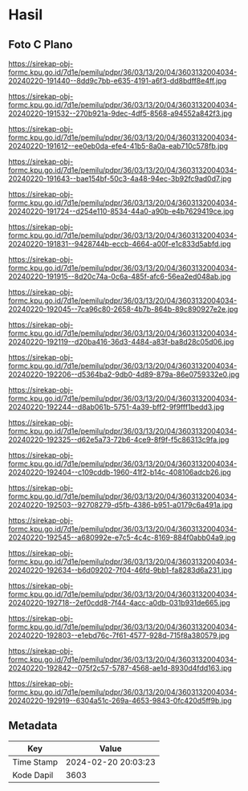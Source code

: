# Hasil

## Foto C Plano

https://sirekap-obj-formc.kpu.go.id/7d1e/pemilu/pdpr/36/03/13/20/04/3603132004034-20240220-191440--8dd9c7bb-e635-4191-a6f3-dd8bdff8e4ff.jpg

https://sirekap-obj-formc.kpu.go.id/7d1e/pemilu/pdpr/36/03/13/20/04/3603132004034-20240220-191532--270b921a-9dec-4df5-8568-a94552a842f3.jpg

https://sirekap-obj-formc.kpu.go.id/7d1e/pemilu/pdpr/36/03/13/20/04/3603132004034-20240220-191612--ee0eb0da-efe4-41b5-8a0a-eab710c578fb.jpg

https://sirekap-obj-formc.kpu.go.id/7d1e/pemilu/pdpr/36/03/13/20/04/3603132004034-20240220-191643--bae154bf-50c3-4a48-94ec-3b92fc9ad0d7.jpg

https://sirekap-obj-formc.kpu.go.id/7d1e/pemilu/pdpr/36/03/13/20/04/3603132004034-20240220-191724--d254e110-8534-44a0-a90b-e4b7629419ce.jpg

https://sirekap-obj-formc.kpu.go.id/7d1e/pemilu/pdpr/36/03/13/20/04/3603132004034-20240220-191831--9428744b-eccb-4664-a00f-e1c833d5abfd.jpg

https://sirekap-obj-formc.kpu.go.id/7d1e/pemilu/pdpr/36/03/13/20/04/3603132004034-20240220-191915--8d20c74a-0c6a-485f-afc6-56ea2ed048ab.jpg

https://sirekap-obj-formc.kpu.go.id/7d1e/pemilu/pdpr/36/03/13/20/04/3603132004034-20240220-192045--7ca96c80-2658-4b7b-864b-89c890927e2e.jpg

https://sirekap-obj-formc.kpu.go.id/7d1e/pemilu/pdpr/36/03/13/20/04/3603132004034-20240220-192119--d20ba416-36d3-4484-a83f-ba8d28c05d06.jpg

https://sirekap-obj-formc.kpu.go.id/7d1e/pemilu/pdpr/36/03/13/20/04/3603132004034-20240220-192206--d5364ba2-9db0-4d89-879a-86e0759332e0.jpg

https://sirekap-obj-formc.kpu.go.id/7d1e/pemilu/pdpr/36/03/13/20/04/3603132004034-20240220-192244--d8ab061b-5751-4a39-bff2-9f9fff1bedd3.jpg

https://sirekap-obj-formc.kpu.go.id/7d1e/pemilu/pdpr/36/03/13/20/04/3603132004034-20240220-192325--d62e5a73-72b6-4ce9-8f9f-f5c86313c9fa.jpg

https://sirekap-obj-formc.kpu.go.id/7d1e/pemilu/pdpr/36/03/13/20/04/3603132004034-20240220-192404--c109cddb-1960-41f2-b14c-408106adcb26.jpg

https://sirekap-obj-formc.kpu.go.id/7d1e/pemilu/pdpr/36/03/13/20/04/3603132004034-20240220-192503--92708279-d5fb-4386-b951-a0179c6a491a.jpg

https://sirekap-obj-formc.kpu.go.id/7d1e/pemilu/pdpr/36/03/13/20/04/3603132004034-20240220-192545--a680992e-e7c5-4c4c-8169-884f0abb04a9.jpg

https://sirekap-obj-formc.kpu.go.id/7d1e/pemilu/pdpr/36/03/13/20/04/3603132004034-20240220-192634--b6d09202-7f04-46fd-9bb1-fa8283d6a231.jpg

https://sirekap-obj-formc.kpu.go.id/7d1e/pemilu/pdpr/36/03/13/20/04/3603132004034-20240220-192718--2ef0cdd8-7f44-4acc-a0db-031b931de665.jpg

https://sirekap-obj-formc.kpu.go.id/7d1e/pemilu/pdpr/36/03/13/20/04/3603132004034-20240220-192803--e1ebd76c-7f61-4577-928d-715f8a380579.jpg

https://sirekap-obj-formc.kpu.go.id/7d1e/pemilu/pdpr/36/03/13/20/04/3603132004034-20240220-192842--075f2c57-5787-4568-ae1d-8930d4fdd163.jpg

https://sirekap-obj-formc.kpu.go.id/7d1e/pemilu/pdpr/36/03/13/20/04/3603132004034-20240220-192919--6304a51c-269a-4653-9843-0fc420d5ff9b.jpg


## Metadata

| Key        | Value               |
| ---------- | ------------------- |
| Time Stamp | 2024-02-20 20:03:23 |
| Kode Dapil | 3603                |



